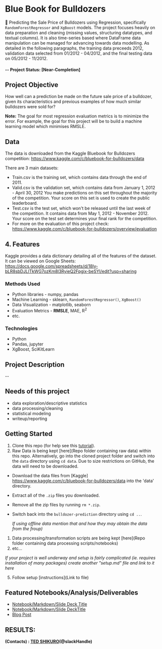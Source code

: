 # Blue Book for Bulldozers 

🚜 Predicting the Sale Price of Bulldozers using Regression, specifically `RandomForestRegressor` and `XgBoost` models. The project focuses heavily on data preparation and cleaning (missing values, structuring datatypes, and textual columns). It is also time-series based where DataFrame data manipulation can be managed for advancing towards data modelling. As detailed in the following paragraphs, the training data preceeds 2012, validation data selected from 01/2012 - 04/2012, and the final testing data on 05/2012 - 11/2012.

#### -- Project Status: [Near-Completion]

## Project Objective 
How well can a prediction be made on the future sale price of a bulldozer, given its characteristics and previous examples of how much similar bulldozers were sold for? 

**Note:** The goal for most regression evaluation metrics is to minimize the error. For example, the goal for this project will be to build a machine learning model which minimises RMSLE.

## Data
The data is downloaded from the Kaggle Bluebook for Bulldozers competition: https://www.kaggle.com/c/bluebook-for-bulldozers/data

There are 3 main datasets:

* Train.csv is the training set, which contains data through the end of 2011.
* Valid.csv is the validation set, which contains data from January 1, 2012 - April 30, 2012 You make predictions on this set throughout the majority of the competition. Your score on this set is used to create the public leaderboard.
* Test.csv is the test set, which won't be released until the last week of the competition. It contains data from May 1, 2012 - November 2012. Your score on the test set determines your final rank for the competition.
* For more on the evaluation of this project check: https://www.kaggle.com/c/bluebook-for-bulldozers/overview/evaluation

## 4. Features

Kaggle provides a data dictionary detailing all of the features of the dataset. It can be viewed on Google Sheets: https://docs.google.com/spreadsheets/d/18ly-bLR8sbDJLITkWG7ozKm8l3RyieQ2Fpgix-beSYI/edit?usp=sharing


### Methods Used
* Python libraries - numpy, pandas
* Machine Learning - sklearn, `RandomForestRegressor()`, `XgBoost()`
* Data Visualization - matplotlib, seaborn
* Evaluation Metrics - __RMSLE__, MAE, R<sup>2</sup>
* etc.

### Technologies
* Python
* Pandas, jupyter
* XgBoost, SciKitLearn

## Project Description
--

## Needs of this project

- data exploration/descriptive statistics
- data processing/cleaning
- statistical modeling
- writeup/reporting


## Getting Started

1. Clone this repo (for help see this [tutorial](https://help.github.com/articles/cloning-a-repository/)).
2. Raw Data is being kept [here](Repo folder containing raw data) within this repo. Alternatively,  go into the cloned project folder and switch into the `data` directory using `cd data`. Due to size restrictions on GitHub, the data will need to be downloaded.
* Download the data files from [Kaggle] https://www.kaggle.com/c/bluebook-for-bulldozers/data into the 'data' directory.
* Extract all of the `.zip` files you downloaded.
* Remove all the zip files by running `rm *.zip`.
* Switch back into the `bulldozer-prediction` directory using `cd ..`.

    *If using offline data mention that and how they may obtain the data from the froup)*
    
1. Data processing/transformation scripts are being kept [here](Repo folder containing data processing scripts/notebooks)
2. etc...

*If your project is well underway and setup is fairly complicated (ie. requires installation of many packages) create another "setup.md" file and link to it here*  

5. Follow setup [instructions](Link to file)

## Featured Notebooks/Analysis/Deliverables
* [Notebook/Markdown/Slide Deck Title](link)
* [Notebook/Markdown/Slide DeckTitle](link)
* [Blog Post](link)


## RESULTS:

**(Contacts) : [TED SHIKURO](https://github.com/t-shikuro[t-shikuro])(@slackHandle)** 
